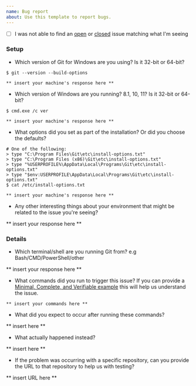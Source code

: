 ```yaml
---
name: Bug report
about: Use this template to report bugs.
---
```

 - [ ] I was not able to find an [open](https://github.com/git-for-windows/git/issues?q=is%3Aopen) or [closed](https://github.com/git-for-windows/git/issues?q=is%3Aclosed) issue matching what I'm seeing

### Setup

 - Which version of Git for Windows are you using? Is it 32-bit or 64-bit?

```
$ git --version --build-options

** insert your machine's response here **
```

 - Which version of Windows are you running? 8.1, 10, 11? Is it 32-bit or 64-bit?

```
$ cmd.exe /c ver

** insert your machine's response here **
```

 - What options did you set as part of the installation? Or did you choose the
   defaults?

```
# One of the following:
> type "C:\Program Files\Git\etc\install-options.txt"
> type "C:\Program Files (x86)\Git\etc\install-options.txt"
> type "%USERPROFILE%\AppData\Local\Programs\Git\etc\install-options.txt"
> type "$env:USERPROFILE\AppData\Local\Programs\Git\etc\install-options.txt"
$ cat /etc/install-options.txt

** insert your machine's response here **
```

 - Any other interesting things about your environment that might be related
   to the issue you're seeing?

** insert your response here **

### Details

 - Which terminal/shell are you running Git from? e.g Bash/CMD/PowerShell/other

** insert your response here **

 - What commands did you run to trigger this issue? If you can provide a
   [Minimal, Complete, and Verifiable example](http://stackoverflow.com/help/mcve)
   this will help us understand the issue.

```
** insert your commands here **
```
 - What did you expect to occur after running these commands?

** insert here **

 - What actually happened instead?

** insert here **

 - If the problem was occurring with a specific repository, can you provide the
   URL to that repository to help us with testing?

** insert URL here **
